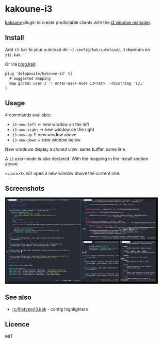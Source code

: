 # kakoune-i3

[kakoune](http://kakoune.org) plugin to create predictable clients with the [i3 window manager](http://i3wm.org/).

## Install

Add `i3.kak` to your autoload dir: `~/.config/kak/autoload/`.
It depends on `x11.kak`.

Or via [plug.kak](https://github.com/andreyorst/plug.kak):

```
plug 'delapouite/kakoune-i3' %{
  # Suggested mapping
  map global user 3 ': enter-user-mode i3<ret>' -docstring 'i3…'
}
```

## Usage

4 commands available:

- `i3-new-left` ← new window on the left
- `i3-new-right` → new window on the right
- `i3-new-up` ↑ new window above
- `i3-new-down` ↓ new window below

New windows display a *cloned view*: same buffer, same line.

A `i3` user-mode is also declared. With the mapping in the Install section above:

`<space>3k` will open a new window above the current one.

## Screenshots

![kakoune-i3](https://raw.githubusercontent.com/delapouite/kakoune-i3/master/screenshot.png)

## See also

- [rc/filetype/i3.kak](https://github.com/mawww/kakoune/blob/master/rc/filetype/i3.kak) - config highlighters

## Licence

MIT
